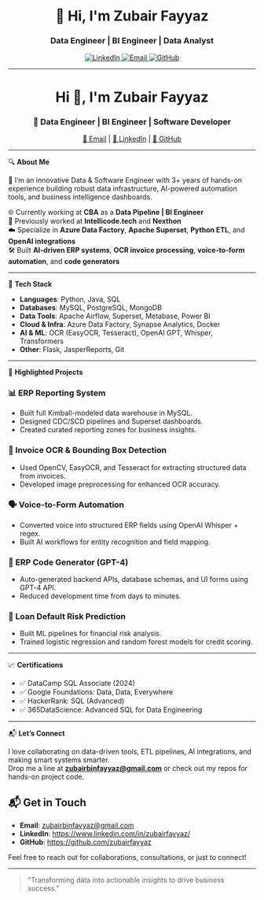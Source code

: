 <h1 align="center">👋 Hi, I'm Zubair Fayyaz</h1>
<h3 align="center">Data Engineer | BI Engineer | Data Analyst</h3>

<p align="center">
  <a href="https://www.linkedin.com/in/zubairfayyaz" target="_blank">
    <img src="https://img.shields.io/badge/LinkedIn-zubairfayyaz-blue?style=flat&logo=linkedin" alt="LinkedIn" />
  </a>
  <a href="mailto:zubairbinfayyaz@gmail.com">
    <img src="https://img.shields.io/badge/Email-zubairbinfayyaz@gmail.com-red?style=flat&logo=gmail&logoColor=white" alt="Email" />
  </a>
  <a href="https://github.com/zubairfayyaz" target="_blank">
    <img src="https://img.shields.io/badge/GitHub-zubairfayyaz-black?style=flat&logo=github" alt="GitHub" />
  </a>
</p>

---
 <h1 align="center">Hi 👋, I'm Zubair Fayyaz</h1>
<h3 align="center">🚀 Data Engineer | BI Engineer | Software Developer</h3>

<p align="center">
  <a href="mailto:zubairbinfayyaz@gmail.com">📧 Email</a> |
  <a href="https://www.linkedin.com/in/your-profile/">🔗 LinkedIn</a> |
  <a href="https://github.com/your-github-username">🐙 GitHub</a>
</p>

---

🔍 **About Me**

🎯 I’m an innovative Data & Software Engineer with 3+ years of hands-on experience building robust data infrastructure, AI-powered automation tools, and business intelligence dashboards.

🌐 Currently working at **CBA** as a **Data Pipeline | BI Engineer**  
🔁 Previously worked at **Intellicode.tech** and **Nexthon**  
☁️ Specialize in **Azure Data Factory**, **Apache Superset**, **Python ETL**, and **OpenAI integrations**  
🛠 Built **AI-driven ERP systems**, **OCR invoice processing**, **voice-to-form automation**, and **code generators**

---

🧰 **Tech Stack**

- **Languages**: Python, Java, SQL  
- **Databases**: MySQL, PostgreSQL, MongoDB  
- **Data Tools**: Apache Airflow, Superset, Metabase, Power BI  
- **Cloud & Infra**: Azure Data Factory, Synapse Analytics, Docker  
- **AI & ML**: OCR (EasyOCR, Tesseract), OpenAI GPT, Whisper, Transformers  
- **Other**: Flask, JasperReports, Git

---

🚀 **Highlighted Projects**

### 📊 ERP Reporting System
- Built full Kimball-modeled data warehouse in MySQL.
- Designed CDC/SCD pipelines and Superset dashboards.
- Created curated reporting zones for business insights.

### 🧾 Invoice OCR & Bounding Box Detection
- Used OpenCV, EasyOCR, and Tesseract for extracting structured data from invoices.
- Developed image preprocessing for enhanced OCR accuracy.

### 🗣️ Voice-to-Form Automation
- Converted voice into structured ERP fields using OpenAI Whisper + regex.
- Built AI workflows for entity recognition and field mapping.

### 🤖 ERP Code Generator (GPT-4)
- Auto-generated backend APIs, database schemas, and UI forms using GPT-4 API.
- Reduced development time from days to minutes.

### 🏦 Loan Default Risk Prediction
- Built ML pipelines for financial risk analysis.
- Trained logistic regression and random forest models for credit scoring.

---

📈 **Certifications**
- ✅ DataCamp SQL Associate (2024)  
- ✅ Google Foundations: Data, Data, Everywhere  
- ✅ HackerRank: SQL (Advanced)  
- ✅ 365DataScience: Advanced SQL for Data Engineering

---

📬 **Let’s Connect**

I love collaborating on data-driven tools, ETL pipelines, AI integrations, and making smart systems smarter.  
Drop me a line at **zubairbinfayyaz@gmail.com** or check out my repos for hands-on project code.

 


## 📬 Get in Touch

- **Email**:  zubairbinfayyaz@gmail.com  
- **LinkedIn**:  https://www.linkedin.com/in/zubairfayyaz/  
- **GitHub**:  https://github.com/zubairfayyaz 

Feel free to reach out for collaborations, consultations, or just to connect!

---

> "Transforming data into actionable insights to drive business success."
